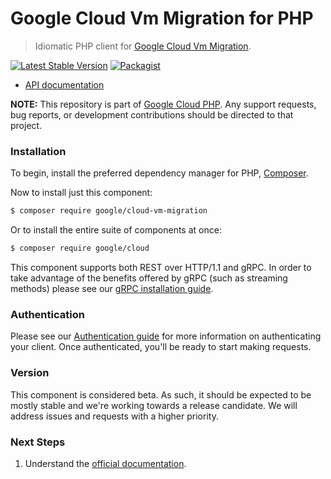 # Google Cloud Vm Migration for PHP

> Idiomatic PHP client for [Google Cloud Vm Migration](https://cloud.google.com/migrate/compute-engine/docs/5.0).

[![Latest Stable Version](https://poser.pugx.org/google/cloud-vm-migration/v/stable)](https://packagist.org/packages/google/cloud-vm-migration) [![Packagist](https://img.shields.io/packagist/dm/google/cloud-vm-migration.svg)](https://packagist.org/packages/google/cloud-vm-migration)

* [API documentation](https://cloud.google.com/php/docs/reference/cloud-vm-migration/latest)

**NOTE:** This repository is part of [Google Cloud PHP](https://github.com/googleapis/google-cloud-php). Any
support requests, bug reports, or development contributions should be directed to
that project.

### Installation

To begin, install the preferred dependency manager for PHP, [Composer](https://getcomposer.org/).

Now to install just this component:

```sh
$ composer require google/cloud-vm-migration
```

Or to install the entire suite of components at once:

```sh
$ composer require google/cloud
```

This component supports both REST over HTTP/1.1 and gRPC. In order to take advantage of the benefits offered by gRPC (such as streaming methods)
please see our [gRPC installation guide](https://cloud.google.com/php/grpc).

### Authentication

Please see our [Authentication guide](https://github.com/googleapis/google-cloud-php/blob/main/AUTHENTICATION.md) for more information
on authenticating your client. Once authenticated, you'll be ready to start making requests.

### Version

This component is considered beta. As such, it should be expected to be mostly
stable and we're working towards a release candidate. We will address issues
and requests with a higher priority.

### Next Steps

1. Understand the [official documentation](https://cloud.google.com/migrate/compute-engine/docs/5.0).
